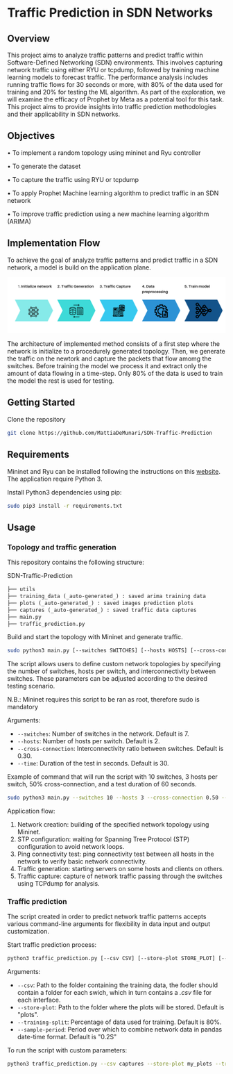 
# Traffic Prediction in SDN Networks

## Overview

This project aims to analyze traffic patterns and predict traffic within Software-Defined Networking (SDN) environments. This involves capturing network traffic using either RYU or tcpdump, followed by training machine learning models to forecast traffic. The performance analysis includes running traffic flows for 30 seconds or more, with 80% of the data used for training and 20% for testing the ML algorithm. As part of the exploration, we will examine the efficacy of Prophet by Meta as a potential tool for this task. This project aims to provide insights into traffic prediction methodologies and their applicability in SDN networks.

## Objectives
•	To implement a  random topology using mininet and Ryu controller   

•	To generate the dataset

•	To capture the traffic using RYU or tcpdump

•	To apply Prophet Machine learning algorithm to predict traffic in an SDN network

•	To improve traffic prediction using a new machine learning algorithm (ARIMA)

## Implementation Flow
To achieve the goal of analyze traffic patterns and predict traffic in a SDN network, a model is build on the application plane.

![Implementation Flow](_readme_images/implementation_flow.png)

The architecture of implemented method consists of a first step where the network is initialize to a procedurely generated topology. Then, we generate the traffic on the newtork and capture the packets that flow amomg the switches. Before training the model we process it and extract only the amount of data flowing in a time-step. Only 80% of the data is used to train the model the rest is used for testing.

## Getting Started
Clone the repository
```bash
git clone https://github.com/MattiaDeMunari/SDN-Traffic-Prediction
```

## Requirements
Mininet and Ryu can be installed following the instructions on this [website](https://www.granelli-lab.org/researches/relevant-projects/comnetsemu-labs). The application require Python 3.

Install Python3 dependencies using pip:
```bash
sudo pip3 install -r requirements.txt
```
## Usage
### Topology and traffic generation
This repository contains the following structure: 

SDN-Traffic-Prediction
```
├── utils
├── training_data (_auto-generated_) : saved arima training data
├── plots (_auto-generated_) : saved images prediction plots
├── captures (_auto-generated_) : saved traffic data captures
├── main.py
├── traffic_prediction.py
```

Build and start the topology with Mininet and generate traffic.
```bash
sudo python3 main.py [--switches SWITCHES] [--hosts HOSTS] [--cross-connection CROSS_CONNECTION] [--time TIME]
```

The script allows users to define custom network topologies by specifying the number of switches, hosts per switch, and interconnectivity between switches. These parameters can be adjusted according to the desired testing scenario.

N.B.: Mininet requires this script to be ran as root, therefore sudo is mandatory

Arguments:
- `--switches`: Number of switches in the network. Default is 7.
- `--hosts`: Number of hosts per switch. Default is 2.
- `--cross-connection`: Interconnectivity ratio between switches. Default is 0.30.
- `--time`: Duration of the test in seconds. Default is 30.

Example of command that will run the script with 10 switches, 3 hosts per switch, 50% cross-connection, and a test duration of 60 seconds.
```bash
sudo python3 main.py --switches 10 --hosts 3 --cross-connection 0.50 --time 60

```
Application flow:
1. Network creation: building of the specified network topology using Mininet.
2. STP configuration: waiting for Spanning Tree Protocol (STP) configuration to avoid network loops.
3. Ping connectivity test: ping connectivity test between all hosts in the network to verify basic network connectivity.
4. Traffic generation: starting servers on some hosts and clients on others. 
5. Traffic capture: capture of network traffic passing through the switches using TCPdump for analysis.

### Traffic prediction
The script created in order to predict network traffic patterns accepts various command-line arguments for flexibility in data input and output customization.

Start traffic prediction process:  
```bash
python3 traffic_prediction.py [--csv CSV] [--store-plot STORE_PLOT] [--training-split TRAINING_SPLIT] [--sample-period SAMPLE_PERIOD]
```

Arguments:
- `--csv`: Path to the folder containing the training data, the fodler should contain a folder for each swich, which in turn contains a *.csv* file for each interface.
- `--store-plot`: Path to the folder where the plots will be stored. Default is "plots".
- `--training-split`: Percentage of data used for training. Default is 80%.
- `--sample-period`: Period over which to combine network data in pandas date-time format. Default is "0.2S"

To run the script with custom parameters:
```bash
python3 traffic_prediction.py --csv captures --store-plot my_plots --training-split 0.75 --sample-period "0.1S"
```
